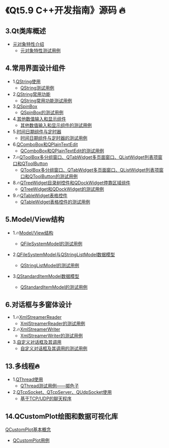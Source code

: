 # 《Qt5.9 C++开发指南》源码 🔥

## 3.Qt类库概述

- [元对象特性介绍](./samp3_1/README.md)<br>
    - [元对象特性测试用例](./samp3_1)<br>

## 4.常用界面设计组件

- 1.[QString使用](./samp4_1/README.md)<br>
    - [QString测试用例](./samp4_1)<br>
- 2.[QString常用功能](./samp4_2/README.md)<br>
    - [QString常用功能测试用例](./samp4_2)<br>
- 3.[QSpinBox](./samp4_3/README.md)<br>
    - [QSpinBox的测试用例](./samp4_3)<br>
- 4.[其他数值输入和显示组件](./samp4_4/README.md)<br>
    - [其他数值输入和显示组件的测试用例](./samp4_4)<br>
- 5.[时间日期组件与定时器](./samp4_5/README.md)<br>
    - [时间日期组件与定时器的测试用例](./samp4_5)<br>
- 6.[QComboBox和QPlainTextEdit](./samp4_6/README.md)<br>
    - [QComboBox和QPlainTextEdit的测试用例](./samp4_6)<br>
- 7.🔥[QToolBox多分组窗口、QTabWidget多页面窗口、QListWidget列表项窗口和QToolButton](./samp4_7/README.md)<br>
    - [QToolBox多分组窗口、QTabWidget多页面窗口、QListWidget列表项窗口和QToolButton的测试用例](./samp4_7)<br>
- 8.🔥[QTreeWidget目录树控件和QDockWidget停靠区域组件](./samp4_8/README.md)<br>
    - [QTreeWidget和QDockWidget的测试用例](./samp4_8)<br>
- 9.🔥[QTableWidget表格控件](./samp4_9/README.md)<br>
    - [QTableWidget表格控件的测试用例](./samp4_9)<br>

## 5.Model/View结构

- 1.🔥[Model/View结构](./samp5_1/README.md)<br>
  - [QFileSystemModel的测试用例](./samp5_1)<br>
- 2.[QFileSystemModel与QStringListModel数据模型](./samp5_2/README.md)<br>
  - [QStringListModel的测试用例](./samp5_2)<br>

- 3.[QStandardItemModel数据模型](./samp5_3/README.md)<br>
  - [QStandardItemModel的测试用例](./samp5_3)<br>

## 6.对话框与多窗体设计

- 1.🔥[XmlStreamerReader](./XmlStreamerReader/README.md)<br>
  - [XmlStreamerReader的测试用例](./XmlStreamerReader)<br>
- 2.🔥[XmlStreamerWriter](./XmlStreamerWriter/README.md)<br>
  - [XmlStreamerWriter的测试用例](./XmlStreamerWriter)<br>
- 3.[自定义对话框及其调用](./samp6_2/README.md)<br>
  - [自定义对话框及其调用的测试用例](./samp6_2)<br>

## 13.多线程🔥

- 1.[QThread使用](./samp13_1/README.md)<br>
    - [QThread测试用例——掷色子](./samp13_1)<br>
- 2.[QTcpSocket、QTcpServer、QUdpSocket使用](./samp13_chat/README.md)<br>
    - [基于TCP/UDP的聊天程序](./samp13_chat)<br>

## 14.QCustomPlot绘图和数据可视化库

[QCustomPlot基本概念](./QCustomPlotExample/README.md)<br>

- [QCustomPlot用例](./QCustomPlotExample)<br>

